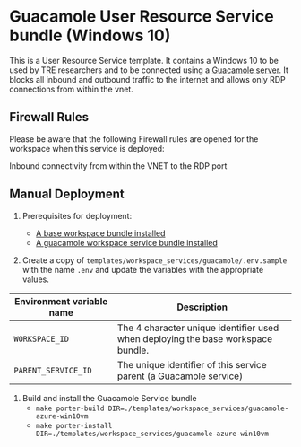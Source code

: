 # Guacamole User Resource Service bundle (Windows 10)

This is a User Resource Service template. It contains a Windows 10 to be used by TRE researchers and to be connected using a [Guacamole server](https://guacamole.apache.org/).
It blocks all inbound and outbound traffic to the internet and allows only RDP connections from within the vnet.

## Firewall Rules

Please be aware that the following Firewall rules are opened for the workspace when this service is deployed:

Inbound connectivity from within the VNET to the RDP port

## Manual Deployment

1. Prerequisites for deployment:
    - [A base workspace bundle installed](../../workspaces/base)
    - [A guacamole workspace service bundle installed](../guacamole)

1. Create a copy of `templates/workspace_services/guacamole/.env.sample` with the name `.env` and update the variables with the appropriate values.

| Environment variable name | Description |
| ------------------------- | ----------- |
| `WORKSPACE_ID` | The 4 character unique identifier used when deploying the base workspace bundle. |
| `PARENT_SERVICE_ID` | The unique identifier of this service parent (a Guacamole service) |

1. Build and install the Guacamole Service bundle
    - `make porter-build DIR=./templates/workspace_services/guacamole-azure-win10vm`  
    - `make porter-install DIR=./templates/workspace_services/guacamole-azure-win10vm`
